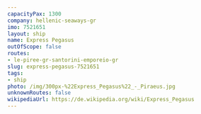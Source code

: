 ```yaml
---
capacityPax: 1300
company: hellenic-seaways-gr
imo: 7521651
layout: ship
name: Express Pegasus
outOfScope: false
routes:
- le-piree-gr-santorini-emporeio-gr
slug: express-pegasus-7521651
tags:
- ship
photo: /img/300px-%22Express_Pegasus%22_-_Piraeus.jpg
unknownRoutes: false
wikipediaUrl: https://de.wikipedia.org/wiki/Express_Pegasus
---
```

